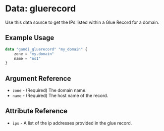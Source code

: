 # Data: gluerecord

Use this data source to get the IPs listed within a Glue Record for a domain.

## Example Usage

```terraform
data "gandi_gluerecord" "my_domain" {
    zone = "my.domain"
    name = "ns1"
}
```

## Argument Reference

- `zone` - (Required) The domain name.
- `name` - (Required) The host name of the record.

## Attribute Reference

- `ips` - A list of the ip addresses provided in the glue record.
